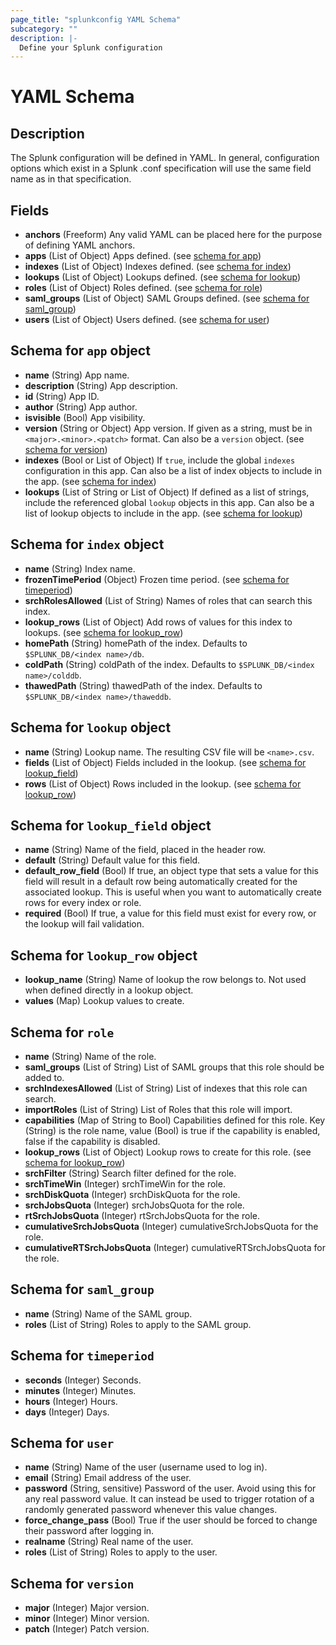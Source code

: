 ```yaml
---
page_title: "splunkconfig YAML Schema"
subcategory: ""
description: |-
  Define your Splunk configuration
---
```


# YAML Schema

## Description

The Splunk configuration will be defined in YAML. In general, configuration options which exist in a Splunk .conf
specification will use the same field name as in that specification.

## Fields

- **anchors** (Freeform) Any valid YAML can be placed here for the purpose of defining YAML anchors.
- **apps** (List of Object) Apps defined. (see [schema for app](#app))
- **indexes** (List of Object) Indexes defined. (see [schema for index](#index))
- **lookups** (List of Object) Lookups defined. (see [schema for lookup](#lookup))
- **roles** (List of Object) Roles defined. (see [schema for role](#role))
- **saml_groups** (List of Object) SAML Groups defined. (see [schema for saml_group](#saml_group))
- **users** (List of Object) Users defined. (see [schema for user](#user))

<a id="app"></a>
## Schema for `app` object

- **name** (String) App name.
- **description** (String) App description.
- **id** (String) App ID.
- **author** (String) App author.
- **isvisible** (Bool) App visibility.
- **version** (String or Object) App version. If given as a string, must be in `<major>.<minor>.<patch>` format.
Can also be a `version` object. (see [schema for version](#version))
- **indexes** (Bool or List of Object) If `true`, include the global `indexes` configuration in this app. Can also
be a list of index objects to include in the app. (see [schema for index](#index))
- **lookups** (List of String or List of Object) If defined as a list of strings, include the referenced global
`lookup` objects in this app. Can also be a list of lookup objects to include in the app. (see [schema for lookup](#lookup))

<a id="index"></a>
## Schema for `index` object

- **name** (String) Index name.
- **frozenTimePeriod** (Object) Frozen time period. (see [schema for timeperiod](#timeperiod))
- **srchRolesAllowed** (List of String) Names of roles that can search this index.
- **lookup_rows** (List of Object) Add rows of values for this index to lookups. (see [schema for lookup_row](#lookup_row))
- **homePath** (String) homePath of the index. Defaults to `$SPLUNK_DB/<index name>/db`.
- **coldPath** (String) coldPath of the index. Defaults to `$SPLUNK_DB/<index name>/colddb`.
- **thawedPath** (String) thawedPath of the index. Defaults to `$SPLUNK_DB/<index name>/thaweddb`.

<a id="lookup"></a>
## Schema for `lookup` object

- **name** (String) Lookup name. The resulting CSV file will be `<name>.csv`.
- **fields** (List of Object) Fields included in the lookup. (see [schema for lookup_field](#lookup_field))
- **rows** (List of Object) Rows included in the lookup. (see [schema for lookup_row](#lookup_row))

<a id="lookup_field"></a>
## Schema for `lookup_field` object

- **name** (String) Name of the field, placed in the header row.
- **default** (String) Default value for this field.
- **default_row_field** (Bool) If true, an object type that sets a value for this field will result in a default row
being automatically created for the associated lookup. This is useful when you want to automatically create rows for
every index or role.
- **required** (Bool) If true, a value for this field must exist for every row, or the lookup will fail validation.

<a id="lookup_row"></a>
## Schema for `lookup_row` object

- **lookup_name** (String) Name of lookup the row belongs to. Not used when defined directly in a lookup object.
- **values** (Map) Lookup values to create.

<a id="role"></a>
## Schema for `role`

- **name** (String) Name of the role.
- **saml_groups** (List of String) List of SAML groups that this role should be added to.
- **srchIndexesAllowed** (List of String) List of indexes that this role can search.
- **importRoles** (List of String) List of Roles that this role will import.
- **capabilities** (Map of String to Bool) Capabilities defined for this role. Key (String) is the role name, value
(Bool) is true if the capability is enabled, false if the capability is disabled.
- **lookup_rows** (List of Object) Lookup rows to create for this role. (see [schema for lookup_row](#lookup_row))
- **srchFilter** (String) Search filter defined for the role.
- **srchTimeWin** (Integer) srchTimeWin for the role.
- **srchDiskQuota** (Integer) srchDiskQuota for the role.
- **srchJobsQuota** (Integer) srchJobsQuota for the role.
- **rtSrchJobsQuota** (Integer) rtSrchJobsQuota for the role.
- **cumulativeSrchJobsQuota** (Integer) cumulativeSrchJobsQuota for the role.
- **cumulativeRTSrchJobsQuota** (Integer) cumulativeRTSrchJobsQuota for the role.

<a id="saml_group"></a>
## Schema for `saml_group`

- **name** (String) Name of the SAML group.
- **roles** (List of String) Roles to apply to the SAML group.

<a id="timeperiod"></a>
## Schema for `timeperiod`

- **seconds** (Integer) Seconds.
- **minutes** (Integer) Minutes.
- **hours** (Integer) Hours.
- **days** (Integer) Days.

<a id="user"></a>
## Schema for `user`

- **name** (String) Name of the user (username used to log in).
- **email** (String) Email address of the user.
- **password** (String, sensitive) Password of the user. Avoid using this for any real password value. It can
instead be used to trigger rotation of a randomly generated password whenever this value changes.
- **force_change_pass** (Bool) True if the user should be forced to change their password after logging in.
- **realname** (String) Real name of the user.
- **roles** (List of String) Roles to apply to the user.

<a id="version"></a>
## Schema for `version`

- **major** (Integer) Major version.
- **minor** (Integer) Minor version.
- **patch** (Integer) Patch version.
